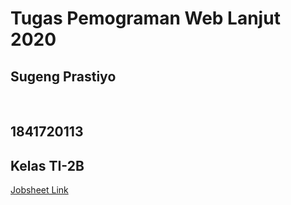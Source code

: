 <h1> Tugas Pemograman Web Lanjut 2020 </h1>


<h2> Sugeng Prastiyo </h2> <br>
<h2> 1841720113 </h2>
<h2> Kelas TI-2B </h2>

[Jobsheet Link](https://github.com/sugengprastiyo/laravel_PWL/tree/master/Laporan_Jobsheet)

